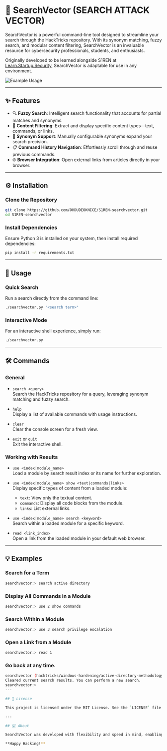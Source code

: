 # 🚨 SearchVector (SEARCH ATTACK VECTOR)

SearchVector is a powerful command-line tool designed to streamline your search through the HackTricks repository. With its synonym matching, fuzzy search, and modular content filtering, SearchVector is an invaluable resource for cybersecurity professionals, students, and enthusiasts.

Originally developed to be learned alongside S1REN at [Learn.Startup.Security](https://Learn.Startup.Security:443/), SearchVector is adaptable for use in any environment.

![Example Usage](s1ren-searchvector-demo-optimized.gif)

---

## ✨ Features

- 🔍 **Fuzzy Search**: Intelligent search functionality that accounts for partial matches and synonyms.
- 📖 **Content Filtering**: Extract and display specific content types—text, commands, or links.
- 🔑 **Synonym Support**: Manually configurable synonyms expand your search precision.
- 📋 **Command History Navigation**: Effortlessly scroll through and reuse previous commands.
- 🌐 **Browser Integration**: Open external links from articles directly in your browser.

---

## ⚙️ Installation

### Clone the Repository

```bash
git clone https://github.com/OHDUDEOKNICE/S1REN-searchvector.git
cd S1REN-searchvector
```

### Install Dependencies

Ensure Python 3 is installed on your system, then install required dependencies:

```bash
pip install -r requirements.txt
```

---

## 🚀 Usage

### Quick Search

Run a search directly from the command line:

```bash
./searchvector.py "<search term>"
```

### Interactive Mode

For an interactive shell experience, simply run:

```bash
./searchvector.py
```

---

## 🛠 Commands

### General

- `search <query>`  
  Search the HackTricks repository for a query, leveraging synonym matching and fuzzy search.

- `help`  
  Display a list of available commands with usage instructions.

- `clear`  
  Clear the console screen for a fresh view.

- `exit` or `quit`  
  Exit the interactive shell.

### Working with Results

- `use <index|module_name>`  
  Load a module by search result index or its name for further exploration.

- `use <index|module_name> show <text|commands|links>`  
  Display specific types of content from a loaded module:
  - `text`: View only the textual content.
  - `commands`: Display all code blocks from the module.
  - `links`: List external links.

- `use <index|module_name> search <keyword>`  
  Search within a loaded module for a specific keyword.

- `read <link_index>`  
  Open a link from the loaded module in your default web browser.

---

## 💡 Examples

### Search for a Term

```bash
searchvector:> search active directory
```

### Display All Commands in a Module

```bash
searchvector:> use 2 show commands
```

### Search Within a Module

```bash
searchvector:> use 3 search privilege escalation
```

### Open a Link from a Module

```bash
searchvector:> read 1
```

### Go back at any time.
```bash
searchvector (hacktricks/windows-hardening/active-directory-methodology/acl-persistence-abuse/README):>
Cleared current search results. You can perform a new search.
searchvector:>
---

## 📄 License

This project is licensed under the MIT License. See the `LICENSE` file for details.

---

## 💻 About

SearchVector was developed with flexibility and speed in mind, enabling quick access to actionable information from HackTricks. Learn more and practice your skills at [Learn.Startup.Security](https://Learn.Startup.Security:443/).

**Happy Hacking!**
